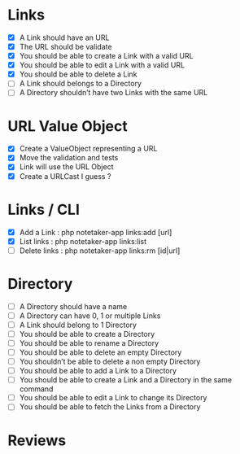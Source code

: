 # Links
- [x] A Link should have an URL
- [x] The URL should be validate
- [x] You should be able to create a Link with a valid URL
- [x] You should be able to edit a Link with a valid URL
- [x] You should be able to delete a Link
- [ ] A Link should belongs to a Directory
- [ ] A Directory shouldn’t have two Links with the same URL

# URL Value Object
- [x] Create a ValueObject representing a URL
- [x] Move the validation and tests 
- [x] Link will use the URL Object
- [x] Create a URLCast I guess ?

# Links / CLI 
- [x] Add a Link : php notetaker-app links:add [url]
- [x] List links : php notetaker-app links:list
- [ ] Delete links : php notetaker-app links:rm [id|url]

# Directory
- [ ] A Directory should have a name
- [ ] A Directory can have 0, 1 or multiple Links
- [ ] A Link should belong to 1 Directory
- [ ] You should be able to create a Directory
- [ ] You should be able to rename a Directory
- [ ] You should be able to delete an empty Directory
- [ ] You shouldn’t be able to delete a non empty Directory
- [ ] You should be able to add a Link to a Directory
- [ ] You should be able to create a Link and a Directory in the same command
- [ ] You should be able to edit a Link to change its Directory
- [ ] You should be able to fetch the Links from a Directory

# Reviews
